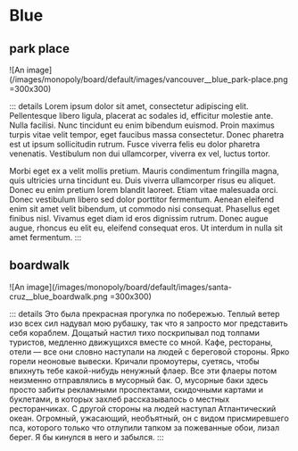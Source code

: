 # Blue


## park place
![An image](/images/monopoly/board/default/images/vancouver__blue_park-place.png =300x300)

::: details
Lorem ipsum dolor sit amet, consectetur adipiscing elit. Pellentesque libero ligula, placerat ac sodales id, efficitur molestie ante. Nulla facilisi. Nunc tincidunt eu enim bibendum euismod. Proin maximus turpis vitae velit tempor, eget faucibus massa consectetur. Donec pharetra est ut ipsum sollicitudin rutrum. Fusce viverra felis eu dolor pharetra venenatis. Vestibulum non dui ullamcorper, viverra ex vel, luctus tortor.

Morbi eget ex a velit mollis pretium. Mauris condimentum fringilla magna, quis ultricies urna tincidunt eu. Duis viverra ullamcorper risus eu aliquet. Donec eu enim pretium lorem blandit laoreet. Etiam vitae malesuada orci. Donec vestibulum libero sed dolor porttitor fermentum. Aenean eleifend enim sit amet velit bibendum, ut commodo nisi consequat. Phasellus eget finibus nisl. Vivamus eget diam id eros dignissim rutrum. Donec augue augue, rhoncus eu elit eu, eleifend consequat eros. Ut interdum in nulla sit amet fermentum.
:::

## boardwalk

![An image](/images/monopoly/board/default/images/santa-cruz__blue_boardwalk.png =300x300)

::: details Это была прекрасная прогулка по побережью.
Теплый ветер изо всех сил надувал мою рубашку, так что я запросто мог представить себя кораблем. Дощатый настил тихо поскрипывал под толпами туристов, медленно движущихся вместе со мной. Кафе, рестораны, отели — все они словно наступали на людей с береговой стороны. Ярко горели неоновые вывески. Кричали промоутеры, суетясь, чтобы впихнуть тебе какой-нибудь ненужный флаер. Все эти флаеры потом неизменно отправлялись в мусорный бак. О, мусорные баки здесь просто забиты рекламными проспектами, скидочными картами и буклетами, в которых захлеб рассказывалось о местных ресторанчиках.
С другой стороны на людей наступал Атлантический океан. Огромный, ужасающий, необъятный, он с видом присмиревшего пса, которого только что отлупили тапком за пожеванные обои, лизал берег. Я бы кинулся в него и забылся.
:::